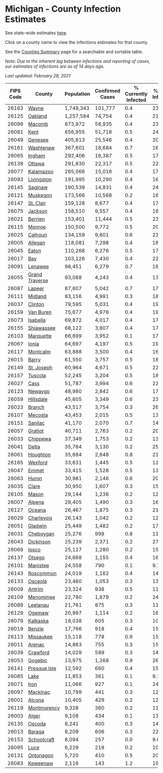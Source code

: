 # Michigan - County Infection Estimates

See state-wide estimates [here](/infections/us-mi).

Click on a county name to view the infections estimates for that county.

See the [Counties Summary](/infections/summary-counties) page for a searchable and sortable table.

*Note: Due to the inherent lag between infections and reporting of cases, our estimates of infections are as of 14 days ago.*

*Last updated: February 28, 2021*

|   FIPS Code |                           County |   Population |   Confirmed Cases |   % Currently Infected |   % Total Infected |
|-------------|----------------------------------|--------------|-------------------|------------------------|--------------------|
|       26163 |                   [Wayne](wayne) |    1,749,343 |           101,777 |                    0.4 |               23.2 |
|       26125 |               [Oakland](oakland) |    1,257,584 |            74,754 |                    0.4 |               21.5 |
|       26099 |                 [Macomb](macomb) |      873,972 |            58,935 |                    0.4 |               23.5 |
|       26081 |                     [Kent](kent) |      656,955 |            51,718 |                    0.5 |               24.3 |
|       26049 |               [Genesee](genesee) |      405,813 |            25,546 |                    0.4 |               20.8 |
|       26161 |           [Washtenaw](washtenaw) |      367,601 |            18,684 |                    0.7 |               16.6 |
|       26065 |                 [Ingham](ingham) |      292,406 |            16,387 |                    0.5 |               17.0 |
|       26139 |                 [Ottawa](ottawa) |      291,830 |            22,317 |                    0.5 |               22.9 |
|       26077 |           [Kalamazoo](kalamazoo) |      265,066 |            15,018 |                    0.4 |               17.1 |
|       26093 |         [Livingston](livingston) |      191,995 |            10,290 |                    0.4 |               16.8 |
|       26145 |               [Saginaw](saginaw) |      190,539 |            14,831 |                    0.4 |               24.5 |
|       26121 |             [Muskegon](muskegon) |      173,566 |            10,568 |                    0.2 |               18.9 |
|       26147 |           [St. Clair](st.-clair) |      159,128 |             8,677 |                    0.4 |               17.3 |
|       26075 |               [Jackson](jackson) |      158,510 |             9,557 |                    0.4 |               18.8 |
|       26021 |               [Berrien](berrien) |      153,401 |            11,444 |                    0.5 |               23.3 |
|       26115 |                 [Monroe](monroe) |      150,500 |             9,772 |                    0.5 |               20.1 |
|       26025 |               [Calhoun](calhoun) |      134,159 |             9,601 |                    0.6 |               21.6 |
|       26005 |               [Allegan](allegan) |      118,081 |             7,298 |                    0.4 |               18.5 |
|       26045 |                   [Eaton](eaton) |      110,268 |             6,276 |                    0.5 |               17.2 |
|       26017 |                       [Bay](bay) |      103,126 |             7,430 |                    0.4 |               22.0 |
|       26091 |               [Lenawee](lenawee) |       98,451 |             6,279 |                    0.7 |               18.8 |
|       26055 | [Grand Traverse](grand-traverse) |       93,088 |             4,243 |                    0.4 |               13.1 |
|       26087 |                 [Lapeer](lapeer) |       87,607 |             5,042 |                    0.7 |               17.8 |
|       26111 |               [Midland](midland) |       83,156 |             4,991 |                    0.3 |               18.0 |
|       26037 |               [Clinton](clinton) |       79,595 |             5,031 |                    0.4 |               19.4 |
|       26159 |           [Van Buren](van-buren) |       75,677 |             4,976 |                    0.4 |               19.7 |
|       26073 |             [Isabella](isabella) |       69,872 |             4,017 |                    0.4 |               17.3 |
|       26155 |         [Shiawassee](shiawassee) |       68,122 |             3,807 |                    0.4 |               17.5 |
|       26103 |           [Marquette](marquette) |       66,699 |             3,952 |                    0.1 |               17.7 |
|       26067 |                   [Ionia](ionia) |       64,697 |             4,197 |                    0.5 |               19.5 |
|       26117 |             [Montcalm](montcalm) |       63,888 |             3,500 |                    0.4 |               16.4 |
|       26015 |                   [Barry](barry) |       61,550 |             3,757 |                    0.5 |               18.1 |
|       26149 |         [St. Joseph](st.-joseph) |       60,964 |             4,671 |                    0.5 |               22.5 |
|       26157 |               [Tuscola](tuscola) |       52,245 |             3,204 |                    0.5 |               18.9 |
|       26027 |                     [Cass](cass) |       51,787 |             3,994 |                    0.6 |               22.7 |
|       26123 |               [Newaygo](newaygo) |       48,980 |             2,842 |                    0.6 |               17.1 |
|       26059 |           [Hillsdale](hillsdale) |       45,605 |             3,349 |                    0.6 |               23.0 |
|       26023 |                 [Branch](branch) |       43,517 |             3,754 |                    0.3 |               26.0 |
|       26107 |               [Mecosta](mecosta) |       43,453 |             2,015 |                    0.5 |               13.7 |
|       26151 |               [Sanilac](sanilac) |       41,170 |             2,070 |                    0.7 |               14.9 |
|       26057 |               [Gratiot](gratiot) |       40,711 |             2,763 |                    0.2 |               20.2 |
|       26033 |             [Chippewa](chippewa) |       37,349 |             1,753 |                    0.2 |               13.7 |
|       26041 |                   [Delta](delta) |       35,784 |             3,130 |                    0.2 |               25.6 |
|       26061 |             [Houghton](houghton) |       35,684 |             2,648 |                    0.8 |               21.0 |
|       26165 |               [Wexford](wexford) |       33,631 |             1,445 |                    0.5 |               12.5 |
|       26047 |                   [Emmet](emmet) |       33,415 |             1,528 |                    0.5 |               13.7 |
|       26063 |                   [Huron](huron) |       30,981 |             2,146 |                    0.6 |               20.4 |
|       26035 |                   [Clare](clare) |       30,950 |             1,607 |                    0.3 |               15.2 |
|       26105 |                   [Mason](mason) |       29,144 |             1,236 |                    0.2 |               12.6 |
|       26007 |                 [Alpena](alpena) |       28,405 |             1,490 |                    0.3 |               16.4 |
|       26127 |                 [Oceana](oceana) |       26,467 |             1,875 |                    0.3 |               21.3 |
|       26029 |         [Charlevoix](charlevoix) |       26,143 |             1,042 |                    0.2 |               12.1 |
|       26051 |               [Gladwin](gladwin) |       25,449 |             1,482 |                    0.2 |               17.3 |
|       26031 |           [Cheboygan](cheboygan) |       25,276 |               998 |                    0.8 |               11.5 |
|       26043 |           [Dickinson](dickinson) |       25,239 |             2,371 |                    0.2 |               27.6 |
|       26069 |                   [Iosco](iosco) |       25,127 |             1,280 |                    0.2 |               15.9 |
|       26137 |                 [Otsego](otsego) |       24,668 |             1,155 |                    0.4 |               16.1 |
|       26101 |             [Manistee](manistee) |       24,558 |               790 |                    0.1 |                9.7 |
|       26143 |           [Roscommon](roscommon) |       24,019 |             1,162 |                    0.4 |               14.5 |
|       26133 |               [Osceola](osceola) |       23,460 |             1,053 |                    0.3 |               13.3 |
|       26009 |                 [Antrim](antrim) |       23,324 |               938 |                    0.5 |               11.8 |
|       26109 |           [Menominee](menominee) |       22,780 |             1,879 |                    0.2 |               24.0 |
|       26089 |             [Leelanau](leelanau) |       21,761 |               875 |                    0.3 |               11.8 |
|       26129 |                 [Ogemaw](ogemaw) |       20,997 |             1,114 |                    0.2 |               16.0 |
|       26079 |             [Kalkaska](kalkaska) |       18,038 |               605 |                    0.3 |               10.6 |
|       26019 |                 [Benzie](benzie) |       17,766 |               918 |                    0.4 |               15.0 |
|       26113 |           [Missaukee](missaukee) |       15,118 |               778 |                    0.9 |               15.1 |
|       26011 |                 [Arenac](arenac) |       14,883 |               755 |                    0.3 |               15.6 |
|       26039 |             [Crawford](crawford) |       14,029 |               589 |                    0.3 |               14.0 |
|       26053 |               [Gogebic](gogebic) |       13,975 |             1,268 |                    0.9 |               26.3 |
|       26141 |     [Presque Isle](presque-isle) |       12,592 |               660 |                    0.4 |               15.6 |
|       26085 |                     [Lake](lake) |       11,853 |               361 |                    0.1 |                9.1 |
|       26071 |                     [Iron](iron) |       11,066 |               927 |                    0.1 |               24.0 |
|       26097 |             [Mackinac](mackinac) |       10,799 |               441 |                    0.3 |               12.1 |
|       26001 |                 [Alcona](alcona) |       10,405 |               429 |                    0.2 |               12.5 |
|       26119 |       [Montmorency](montmorency) |        9,328 |               360 |                    0.2 |               11.7 |
|       26003 |                   [Alger](alger) |        9,108 |               434 |                    0.1 |               13.7 |
|       26135 |                 [Oscoda](oscoda) |        8,241 |               400 |                    0.3 |               14.6 |
|       26013 |                 [Baraga](baraga) |        8,209 |               606 |                    0.3 |               22.0 |
|       26153 |       [Schoolcraft](schoolcraft) |        8,094 |               257 |                    0.0 |                9.6 |
|       26095 |                     [Luce](luce) |        6,229 |               218 |                    0.2 |               10.6 |
|       26131 |           [Ontonagon](ontonagon) |        5,720 |               410 |                    0.5 |               20.6 |
|       26083 |             [Keweenaw](keweenaw) |        2,116 |               143 |                    1.2 |               19.9 |